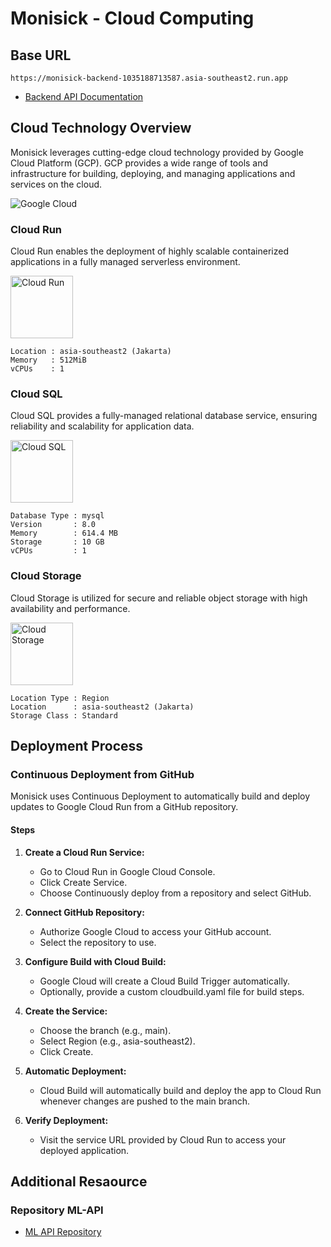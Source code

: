 # Monisick - Cloud Computing

## Base URL

```
https://monisick-backend-1035188713587.asia-southeast2.run.app
```
- [Backend API Documentation](https://drive.google.com/file/d/1rmNhB2Bpp4DyzQ0ZASfSwSfDqSuC3_Rq/view?usp=sharing)

## Cloud Technology Overview
Monisick leverages cutting-edge cloud technology provided by Google Cloud Platform (GCP). GCP provides a wide range of tools and infrastructure for building, deploying, and managing applications and services on the cloud. 

<img src="https://github.com/user-attachments/assets/34a53d61-5daf-4ba2-9697-16ff128b5801" alt="Google Cloud"/>

### **Cloud Run**
Cloud Run enables the deployment of highly scalable containerized applications in a fully managed serverless environment.

<img src="https://github.com/user-attachments/assets/36960dad-4022-455e-ade6-26a87c251df6" alt="Cloud Run" width="100"/>

```
Location : asia-southeast2 (Jakarta)  
Memory   : 512MiB  
vCPUs    : 1  
```

### **Cloud SQL**
Cloud SQL provides a fully-managed relational database service, ensuring reliability and scalability for application data.

<img src="https://github.com/user-attachments/assets/e5e1dee8-a6b5-4ba8-84c9-f3f5f79015fe" alt="Cloud SQL" width="100"/>

```
Database Type : mysql  
Version       : 8.0  
Memory        : 614.4 MB  
Storage       : 10 GB  
vCPUs         : 1  
```

### **Cloud Storage**
Cloud Storage is utilized for secure and reliable object storage with high availability and performance.

<img src="https://github.com/user-attachments/assets/8ab5fb4d-6350-4223-a2ea-95e5873a682d" alt="Cloud Storage" width="100"/>

```
Location Type : Region  
Location      : asia-southeast2 (Jakarta)  
Storage Class : Standard  
```

## Deployment Process

### Continuous Deployment from GitHub
Monisick uses Continuous Deployment to automatically build and deploy updates to Google Cloud Run from a GitHub repository.

#### Steps 
1. **Create a Cloud Run Service:**
   - Go to Cloud Run in Google Cloud Console.
   - Click Create Service.
   - Choose Continuously deploy from a repository and select GitHub.

2. **Connect GitHub Repository:**
   - Authorize Google Cloud to access your GitHub account.
   - Select the repository to use.

3. **Configure Build with Cloud Build:**  
   - Google Cloud will create a Cloud Build Trigger automatically.
   - Optionally, provide a custom cloudbuild.yaml file for build steps.

4. **Create the Service:**
   - Choose the branch (e.g., main).
   - Select Region (e.g., asia-southeast2).
   - Click Create.
     
5. **Automatic Deployment:**
   - Cloud Build will automatically build and deploy the app to Cloud Run whenever changes are pushed to the main branch.
     
7. **Verify Deployment:**
   - Visit the service URL provided by Cloud Run to access your deployed application.
  
## Additional Resaource 
### Repository ML-API
- [ML API Repository](https://github.com/monisick-project/cloud-computing-ml-Api.git)

